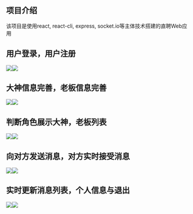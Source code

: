 ## 项目介绍

该项目是使用react, react-cli, express, socket.io等主体技术搭建的直聘Web应用

## 用户登录，用户注册

![](./README_IMAGE/用户登录.png)![](./README_IMAGE/用户注册.jpg)

## 大神信息完善，老板信息完善

![](./README_IMAGE/大神完善.jpg)![](./README_IMAGE/老板完善.jpg)

## 



## 判断角色展示大神，老板列表

![](./README_IMAGE/大神展示.jpg)![](./README_IMAGE/老板展示.jpg)



## 向对方发送消息，对方实时接受消息

![](./README_IMAGE/发送消息.jpg)![](./README_IMAGE/实时接收消息.jpg)



## 实时更新消息列表，个人信息与退出

![](./README_IMAGE/实时更新消息列表.jpg)![](./README_IMAGE/个人信息与退出.jpg)
